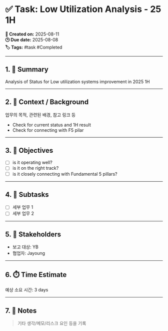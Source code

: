 # ✅ Task: Low Utilization Analysis - 25 1H

**📅 Created on:** 2025-08-11  
**🕒 Due date:** 2025-08-08  
**🏷️ Tags:** #task #Completed

---

## 1. 🎯 Summary
Analysis of Status for Low utilization systems improvement in 2025 1H

---

## 2. 📌 Context / Background
업무의 목적, 관련된 배경, 참고 링크 등  
- Check for current status and 1H result
- Check for connecting with F5 pilar

---

## 3. 🎯 Objectives
- [ ] is it operating well?
- [ ] is it on the right track?
- [ ] is it closely connecting with Fundamental 5 pillars?

---

## 4. 📂 Subtasks
- [ ] 세부 업무 1
- [ ] 세부 업무 2

---

## 5. 👥 Stakeholders
- 보고 대상: YB
- 협업자: Jayoung

---

## 6. ⏱️ Time Estimate
예상 소요 시간:  3 days

---

## 7. 🧠 Notes
> 기타 생각/메모/리스크 요인 등을 기록  
